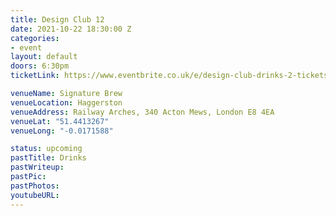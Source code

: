 ```yaml
---
title: Design Club 12
date: 2021-10-22 18:30:00 Z
categories:
- event
layout: default
doors: 6:30pm
ticketLink: https://www.eventbrite.co.uk/e/design-club-drinks-2-tickets-189487170227

venueName: Signature Brew
venueLocation: Haggerston
venueAddress: Railway Arches, 340 Acton Mews, London E8 4EA
venueLat: "51.4413267"
venueLong: "-0.0171588"

status: upcoming
pastTitle: Drinks
pastWriteup:
pastPic:
pastPhotos:
youtubeURL:
---
```

